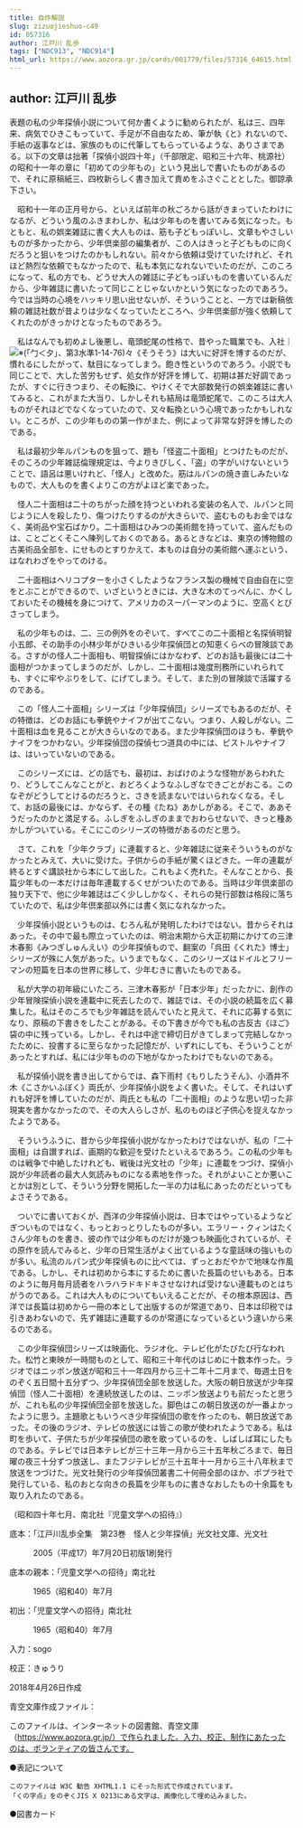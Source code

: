 ```yaml
---
title: 自作解説
slug: zizuojieshuo-c49
id: 057316
author: 江戸川 乱歩
tags: ["NDC913", "NDC914"]
html_url: https://www.aozora.gr.jp/cards/001779/files/57316_64615.html
---
```


## author: 江戸川 乱歩

表題の私の少年探偵小説について何か書くように勧められたが、私は三、四年来、病気でひきこもっていて、手足が不自由なため、筆が執《と》れないので、手紙の返事などは、家族のものに代筆してもらっているような、ありさまである。以下の文章は拙著「探偵小説四十年」（千部限定、昭和三十六年、桃源社）の昭和十一年の章に「初めての少年もの」という見出しで書いたものがあるので、それに原稿紙三、四枚新らしく書き加えて責めをふさぐこととした。御諒承下さい。

　昭和十一年の正月号から、といえば前年の秋ごろから話がきまっていたわけになるが、どういう風のふきまわしか、私は少年ものを書いてみる気になった。もともと、私の娯楽雑誌に書く大人ものは、筋も子どもっぽいし、文章もやさしいものが多かったから、少年倶楽部の編集者が、この人はきっと子どもものに向くだろうと狙いをつけたのかもしれない。前々から依頼は受けていたけれど、それほど熱烈な依頼でもなかったので、私も本気になれないでいたのだが、このころになって、私の方でも、どうせ大人の雑誌に子どもっぽいものを書いているんだから、少年雑誌に書いたって同じことじゃないかという気になったのであろう。今では当時の心境をハッキリ思い出せないが、そういうことと、一方では新稿依頼の雑誌社数が昔よりは少なくなっていたところへ、少年倶楽部が強く依頼してくれたのがきっかけとなったものであろう。

　私はなんでも初めよし後悪し、竜頭蛇尾の性格で、昔やった職業でも、入社｜![※(「勹＜夕」、第3水準1-14-76)](https://www.aozora.gr.jp/cards/001779/files/../../../gaiji/1-14/1-14-76.png)々《そうそう》は大いに好評を博するのだが、慣れるにしたがって、駄目になってしまう。飽き性というのであろう。小説でも同じことで、大した苦労もせず、処女作が好評を博して、初期は甚だ好調であったが、すぐに行きつまり、その転換に、やけくそで大部数発行の娯楽雑誌に書いてみると、これがまた大当り、しかしそれも結局は竜頭蛇尾で、このころは大人ものがそれほどでなくなっていたので、又々転換という心境であったかもしれない。ところが、この少年ものの第一作がまた、例によって非常な好評を博したのである。

　私は最初少年ルパンものを狙って、題も「怪盗二十面相」とつけたものだが、そのころの少年雑誌倫理規定は、今よりきびしく、「盗」の字がいけないということで、語呂は悪いけれど、「怪人」と改めた。筋はルパンの焼き直しみたいなもので、大人ものを書くよりこの方がよほど楽であった。

　怪人二十面相は二十のちがった顔を持つといわれる変装の名人で、ルパンと同じように人を殺したり、傷つけたりするのが大きらいで、盗むものもお金ではなく、美術品や宝石ばかり。二十面相はひみつの美術館を持っていて、盗んだものは、ことごとくそこへ陳列しておくのである。あるときなどは、東京の博物館の古美術品全部を、にせものとすりかえて、本ものは自分の美術館へ運ぶという、はなれわざをやってのける。

　二十面相はヘリコプターを小さくしたようなフランス製の機械で自由自在に空をとぶことができるので、いざというときには、大きな木のてっぺんに、かくしておいたその機械を身につけて、アメリカのスーパーマンのように、空高くとびさってしまう。

　私の少年ものは、二、三の例外をのぞいて、すべてこの二十面相と名探偵明智小五郎、その助手の小林少年がひきいる少年探偵団との知恵くらべの冒険談である。さすがの怪人二十面相も、明智探偵にはかなわず、どのお話も最後には二十面相がつかまってしまうのだが、しかし、二十面相は幾度刑務所にいれられても、すぐに牢やぶりをして、にげてしまう。そして、また別の冒険談で活躍するのである。

　この「怪人二十面相」シリーズは「少年探偵団」シリーズでもあるのだが、その特徴は、どのお話にも拳銃やナイフが出てこない。つまり、人殺しがない。二十面相は血を見ることが大きらいなのである。また少年探偵団のほうも、拳銃やナイフをつかわない。少年探偵団の探偵七つ道具の中には、ピストルやナイフは、はいっていないのである。

　このシリーズには、どの話でも、最初は、おばけのような怪物があらわれたり、どうしてこんなことがと、おどろくようなふしぎなできごとがおこる。このなぞがどうしてとけるのだろうと、さきを読まないではいられなくなる。そして、お話の最後には、かならず、その種《たね》あかしがある。そこで、ああそうだったのかと満足する。ふしぎをふしぎのままでおわらせないで、きっと種あかしがついている。そこにこのシリーズの特徴があるのだと思う。

　さて、これを「少年クラブ」に連載すると、少年雑誌に従来そういうものがなかったとみえて、大いに受けた。子供からの手紙が驚くほどきた。一年の連載が終るとすぐ講談社から本にして出した。これもよく売れた。そんなことから、長篇少年もの一本だけは毎年連載するくせがついたのである。当時は少年倶楽部の独り天下で、他に少年雑誌はごく少ししかなく、それらの発行部数は格段に落ちていたので、私は少年倶楽部以外には書く気になれなかった。

　少年探偵小説というものは、むろん私が発明したわけではない。昔からそれはあった。その中で最も際立っていたのは、明治末期から大正初期にかけての三津木春影《みつぎしゅんえい》の少年探偵もので、翻案の「呉田《くれた》博士」シリーズが殊に人気があった。いうまでもなく、このシリーズはドイルとフリーマンの短篇を日本の世界に移して、少年むきに書いたものである。

　私が大学の初年級にいたころ、三津木春影が「日本少年」だったかに、創作の少年冒険探偵小説を連載中に死去したので、雑誌では、その小説の続篇を広く募集した。私はそのころでも少年雑誌を読んでいたと見えて、それに応募する気になり、原稿の下書きをしたことがある。その下書きが今でも私の古反古《ほご》袋の中に残っている。しかし、それは中途で締切日がきてしまって完結しなかったために、投書するに至らなかった記憶だが、いずれにしても、そういうことがあったとすれば、私には少年ものの下地がなかったわけでもないのである。

　私が探偵小説を書き出してからでは、森下雨村《もりしたうそん》、小酒井不木《こさかいふぼく》両氏が、少年探偵小説をよく書いた。そして、それはいずれも好評を博していたのだが、両氏とも私の「二十面相」のような思い切った非現実を書かなかったので、その大人らしさが、私のものほど子供心を捉えなかったようである。

　そういうふうに、昔から少年探偵小説がなかったわけではないが、私の「二十面相」は自讃すれば、画期的な歓迎を受けたといえるであろう。この私の少年ものは戦争で中絶したけれども、戦後は光文社の「少年」に連載をつづけ、探偵小説が少年読者の最大人気読みものになる素地を作った。それがよいことか悪いことかは別として、そういう分野を開拓した一半の力は私にあったのだといってもよさそうである。

　ついでに書いておくが、西洋の少年探偵小説は、日本ではやっているようなどぎついものではなく、もっとおっとりしたものが多い。エラリー・クィンはたくさん少年ものを書き、彼の作では少年ものだけが幾つも映画化されているが、その原作を読んでみると、少年の日常生活がよく出ているような童話味の強いものが多い。私流のルパン式少年探偵ものに比べては、ずっとおだやかで地味な作風である。しかし、それは初めから本にするために書いた長篇のせいもある。日本のように毎月毎月読者をハラハラドキドキさせなければ受けない連載ものとはちがうのである。これは大人ものについてもいえることだが、その根本原因は、西洋では長篇は初めから一冊の本として出版するのが常道であり、日本は印税では引きあわないので、先ず雑誌に連載するのが常道になっているという違いから来るのである。

　この少年探偵団シリーズは映画化、ラジオ化、テレビ化がたびたび行なわれた。松竹と東映が一時間ものとして、昭和三十年代のはじめに十数本作った。ラジオではニッポン放送が昭和三十一年四月から三十二年十二月まで、毎週土日をのぞく五日間十五分ずつ、少年探偵団全部を放送した。大阪の朝日放送が少年探偵団（怪人二十面相）を連続放送したのは、ニッポン放送よりも前だったと思うが、これも私の少年探偵団全部を放送した。脚色はこの朝日放送のが一番よかったように思う。主題歌ともいうべき少年探偵団の歌を作ったのも、朝日放送であった。その後のラジオ、テレビの放送には皆この歌が使われたようである。私は町を歩いて、子供たちが少年探偵団の歌を歌っているのを、しばしば耳にしたものである。テレビでは日本テレビが三十三年一月から三十五年秋ごろまで、毎日曜の夜三十分ずつ放送し、またフジテレビが三十五年十一月から三十八年秋まで放送をつづけた。光文社発行の少年探偵団叢書二十何冊全部のほか、ポプラ社で発行している、私のおとな向きの長篇を少年ものに書きなおしたもの十余篇をも取り入れたのである。

（昭和四十年七月、南北社『児童文学への招待』）













底本：「江戸川乱歩全集　第23巻　怪人と少年探偵」光文社文庫、光文社

　　　2005（平成17）年7月20日初版1刷発行

底本の親本：「児童文学への招待」南北社

　　　1965（昭和40）年7月

初出：「児童文学への招待」南北社

　　　1965（昭和40）年7月

入力：sogo

校正：きゅうり

2018年4月26日作成

青空文庫作成ファイル：

このファイルは、インターネットの図書館、青空文庫（https://www.aozora.gr.jp/）で作られました。入力、校正、制作にあたったのは、ボランティアの皆さんです。











●表記について


	このファイルは W3C 勧告 XHTML1.1 にそった形式で作成されています。
	「くの字点」をのぞくJIS X 0213にある文字は、画像化して埋め込みました。







●図書カード
